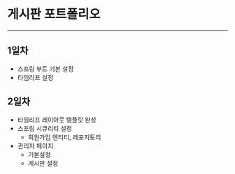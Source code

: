 # 게시판 포트폴리오
* * *
## 1일차
* 스프링 부트 기본 설정
* 타임리프 설정

## 2일차
* 타임리프 레이아웃 템플릿 완성
* 스프링 시큐리티 설정
	- 회원가입 엔티티, 레포지토리
* 관리자 페이지
	- 기본설정
	- 게시판 설정